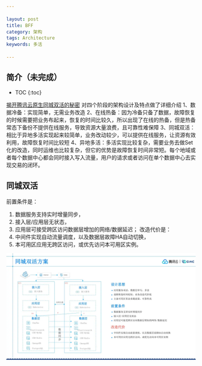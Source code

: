 ```yaml
---

layout: post
title: BFF
category: 架构
tags: Architecture
keywords: 多活

---
```


## 简介（未完成）

* TOC
{:toc}



[揭开腾讯云原生同城双活的秘密](https://mp.weixin.qq.com/s/fGpvilPyQKbLT72zOui79A) 对四个阶段的架构设计及特点做了详细介绍
1、数据冷备：实现简单，无需业务改造
2、在线热备：因为冷备只备了数据，故障恢复的时候需要把业务布起来，恢复的时间比较久，所以出现了在线的热备，但是热备常态下备份不提供在线服务，导致资源大量浪费，且可靠性难保障
3、同城双活：相比于异地多活实现起来较简单，业务改动较少，可以提供在线服务，让资源有效利用，故障恢复时间比较短
4、异地多活：多活实现比较复杂，需要业务去做Set化的改造，同时运维也比较复杂，但它的优势是故障恢复时间非常短。每个地域或者每个数据中心都会同时接入写入流量，用户的请求或者访问在单个数据中心去实现交易的闭环。

## 同城双活

前置条件是：
1. 数据服务支持实时增量同步，
2. 接入层/应用层无状态，
3. 应用层可接受跨区访问数据层增加的网络/数据延迟；
改造代价是：
1. 中间件实现自动流量调度，以及数据层故障HA自动切换，
2. 本可用区应用无跨区访问，或优先访问本可用区实例。

![](/public/upload/architecture/active_active.png)





